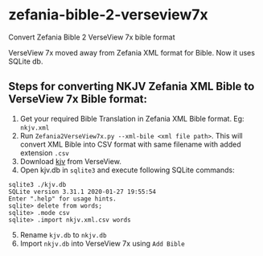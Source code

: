 # zefania-bible-2-verseview7x
Convert Zefania Bible 2 VerseView 7x bible format

VerseView 7x moved away from Zefania XML format for Bible. Now it uses SQLite db.

## Steps for converting **NKJV** Zefania XML Bible to VerseView 7x Bible format:

1. Get your required Bible Translation in Zefania XML Bible format. Eg: `nkjv.xml`
2. Run `Zefania2VerseView7x.py --xml-bile <xml file path>`.
  This will convert XML Bible into CSV format with same filename with added extension `.csv`
3. Download [kjv](http://www.verseview.info/download/bibledb/kjv.db) from VerseView.
4. Open kjv.db in `sqlite3` and execute following SQLite commands:
```
sqlite3 ./kjv.db
SQLite version 3.31.1 2020-01-27 19:55:54
Enter ".help" for usage hints.
sqlite> delete from words;
sqlite> .mode csv
sqlite> .import nkjv.xml.csv words
```
5. Rename `kjv.db` to `nkjv.db`
6. Import `nkjv.db` into VerseView 7x using `Add Bible`


